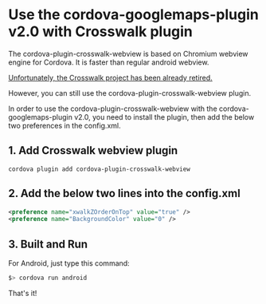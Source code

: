 # Use the cordova-googlemaps-plugin v2.0 with Crosswalk plugin

The cordova-plugin-crosswalk-webview is based on Chromium webview engine for Cordova.
It is faster than regular android webview.

[Unfortunately, the Crosswalk project has been already retired.](https://crosswalk-project.org/blog/crosswalk-final-release.html)

However, you can still use the cordova-plugin-crosswalk-webview plugin.


In order to use the cordova-plugin-crosswalk-webview with the cordova-googlemaps-plugin v2.0,
you need to install the plugin, then add the below two preferences in the config.xml.

## 1. Add Crosswalk webview plugin

```
cordova plugin add cordova-plugin-crosswalk-webview
```

## 2. Add the below two lines into the config.xml

```xml
<preference name="xwalkZOrderOnTop" value="true" />
<preference name="BackgroundColor" value="0" />
```

## 3. Built and Run

For Android, just type this command:

```bash
$> cordova run android
```

That's it!
